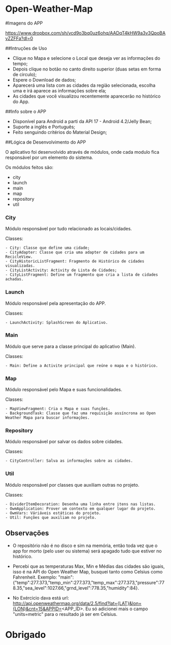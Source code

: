 # Open-Weather-Map

#Imagens do APP

https://www.dropbox.com/sh/vcd9o3bq0uz6ohq/AADqT4kHW9a3v3QpoBAvZZFFa?dl=0

##Intruções de Uso

- Clique no Mapa e selecione o Local que deseja ver as informações do tempo;
- Depois clique no botão no canto direito superior (duas setas em forma de circulo);
- Espere o Download de dados;
- Aparecerá uma lista com as cidades da região selecionada, escolha uma e irá aparece as informações sobre ela;
- As cidades que você visualizou recentemente aparecerão no histórico do App.

##Info sobre o APP

- Disponível para Android a parti da API 17 - Android 4.2/Jelly Bean;
- Suporte a inglês e Português;
- Feito senguindo critérios do Material Design;

##Lógica de Desenvolvimento do APP

O aplicativo foi desenvolvido através de módulos, onde cada modulo fica responsável por um elemento do sistema.

Os módulos feitos são:

- city
- launch
- main
- map
- repository
- util

### City

Módulo responsável por tudo relacionado as locais/cidades.

Classes:

	- City: Classe que define uma cidade;
	- CityAdapter: Classe que cria uma adapter de cidades para um RecicleView.
	- CityHistoricListFragment: Fragmento de Histórico de cidades visualizadas.
	- CityListActivity: Activity de Lista de Cidades;
	- CityListFragment: Define um fragmento que cria a lista de cidades achadas.

### Launch

Módulo responsável pela apresentação do APP.
	
Classes:

	- LaunchActivity: SplashScreen do Aplicativo.

### Main

Módulo que serve para a classe principal do aplicativo (Main).

Classes:

	- Main: Define a Activite principal que reúne o mapa e o histórico.

### Map

Módulo responsável pelo Mapa e suas funcionalidades.

Classes:

	- MapViewFragment: Cria o Mapa e suas funções.
	- BackgroundTask: Classe que faz uma requisição assíncrona ao Open Weather Mapa para buscar informações.

### Repository

Módulo responsável por salvar os dados sobre cidades.

Classes:
	
	- CityController: Salva as informações sobre as cidades.

### Util

Módulo responsável por classes que auxiliam outras no projeto.

Classes:

	- DividerItemDecoration: Desenha uma linha entre itens nas listas.
	- OwmApplication: Prover um contexto em qualquer lugar do projeto.
	- OwmVars: Váriáveis estáticas do projeto.
	- Util: Funções que auxiliam no projeto.

## Observações

 - O repositório não é no disco e sim na memória, então toda vez que o app for morto (pelo user ou sistema) será apagado tudo que estiver no histórico.

 - Percebi que as temperaturas Max, Min e Médias das cidades são iguais, isso é na API do Open Weather Map, busquei tanto como Celsius como Fahrenheit. Exemplo: "main":{"temp":277.373,"temp_min":277.373,"temp_max":277.373,"pressure":778.35,"sea_level":1027.66,"grnd_level":778.35,"humidity":84}.

 - No Exércicio dava está url: http://api.openweathermap.org/data/2.5/find?lat={LAT}&lon={LON}&cnt=15&APPID=<APP_ID>​. Eu só adicionei mais o campo "units=metric" para o resultado já ser em Celsius.

 # Obrigado